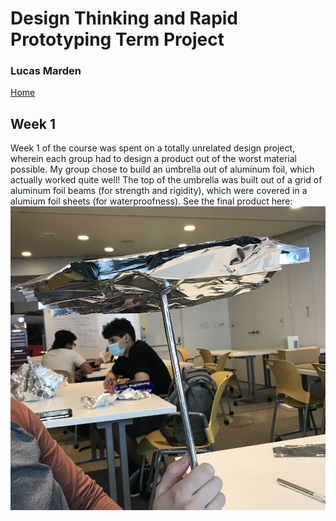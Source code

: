 # Design Thinking and Rapid Prototyping Term Project
### Lucas Marden
[Home](../index.md)   


## Week 1
Week 1 of the course was spent on a totally unrelated design project, wherein each group had to design a product out of the worst material possible. My group chose to build an umbrella out of aluminum foil, which actually worked quite well! The top of the umbrella was built out of a grid of aluminum foil beams (for strength and rigidity), which were covered in a alumium foil sheets (for waterproofness). See the final
product here:
![Aluminum Foil Umbrella except something went wrong](Images/Al_Umbrella.png?raw=true "Aluminum Foil Umbrella")
